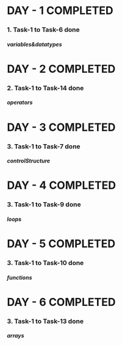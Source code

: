 # DAY - 1 COMPLETED
### 1. Task-1 to Task-6 done
##### variables&datatypes

# DAY - 2 COMPLETED
### 2. Task-1 to Task-14 done
##### operators

# DAY - 3 COMPLETED
### 3. Task-1 to Task-7 done
##### controlStructure

# DAY - 4 COMPLETED
### 3. Task-1 to Task-9 done
##### loops

# DAY - 5 COMPLETED
### 3. Task-1 to Task-10 done
##### functions

# DAY - 6 COMPLETED
### 3. Task-1 to Task-13 done
##### arrays